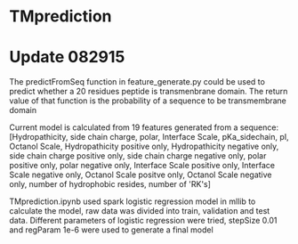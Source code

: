 # TMprediction
# Update 082915

The predictFromSeq function in feature_generate.py could be used to predict whether a 20 residues peptide is transmenbrane domain. 
The return value of that function is the probability of a sequence to be transmembrane domain

Current model is calculated from 19 features generated from a sequence:
[Hydropathicity, side chain charge, polar, Interface Scale, pKa_sidechain, pI, Octanol Scale, 
Hydropathicity positive only, Hydropathicity negative only, side chain charge positive only, side chain charge negative only,
polar positive only, polar negative only, Interface Scale positive only, Interface Scale negative only, 
Octanol Scale positve only, Octanol Scale negative only, number of hydrophobic resides, number of 'RK's]

TMprediction.ipynb used spark logistic regression model in mllib to calculate the model, raw data was divided into train, 
validation and test data. Different parameters of logistic regression were tried, stepSize 0.01 and regParam 1e-6 were used to 
generate a final model
